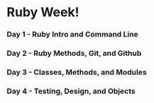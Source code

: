 # Ruby Week!

### Day 1 - Ruby Intro and Command Line
### Day 2 - Ruby Methods, Git, and Github
### Day 3 - Classes, Methods, and Modules
### Day 4 - Testing, Design, and Objects

